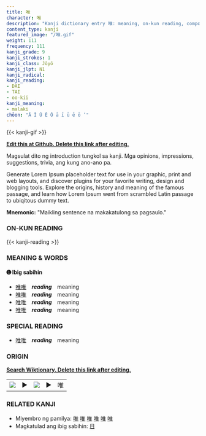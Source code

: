 ```yaml
---
title: 唯
character: 唯
description: "Kanji dictionary entry 唯: meaning, on-kun reading, compounds, origin, related kanji"
content_type: kanji
featured_image: "/唯.gif"
weight: 111
frequency: 111
kanji_grade: 9
kanji_strokes: 1
kanji_class: Jōyō
kanji_jlpt: N1
kanji_radical: 
kanji_reading: 
- DAI
- TAI
- oo-kii
kanji_meaning:
- malaki
chōon: "Ā Ī Ū Ē Ō ā ī ū ē ō ’"
---
```

[//]: # (Don't edit the line below. Kanji animated GIF code is automatically generated.)
{{< kanji-gif >}}

[//]: # (Edit below this line.)

**[Edit this at Github. Delete this link after editing.](https://github.com/tim0g/tim/tree/main/content/kanji/唯/index.md)**

Magsulat dito ng introduction tungkol sa kanji. Mga opinions, impressions, suggestions, trivia, ang kung ano-ano pa.

Generate Lorem Ipsum placeholder text for use in your graphic, print and web layouts, and discover plugins for your favorite writing, design and blogging tools. Explore the origins, history and meaning of the famous passage, and learn how Lorem Ipsum went from scrambled Latin passage to ubiqitous dummy text.
 
**Mnemonic:** "Maikling sentence na makakatulong sa pagsaulo."

### ON-KUN READING

[//]: # (Don't edit the line below. ON-KUN READING code is automatically generated.)
{{< kanji-reading >}}

### MEANING & WORDS

#### ➊ **Ibig sabihin**
  - [唯](../唯)[唯](../唯)　***reading***　meaning
  - [唯](../唯)[唯](../唯)　***reading***　meaning
  - [唯](../唯)[唯](../唯)　***reading***　meaning
  - [唯](../唯)[唯](../唯)　***reading***　meaning

### SPECIAL READING
  - [唯](../唯)[唯](../唯)　***reading***　meaning

### ORIGIN

**[Search Wiktionary. Delete this link after editing.](https://wiktionary.org/wiki/唯)**
<table class="kanji-table"><tr><td>
<img src="60px-唯-bronze.svg.png">
</td><td>▶</td><td>
<img src="60px-唯-oracle.svg.png">
</td><td>▶</td>
<td class="kanji-origin">唯</td>
</tr></table>

### RELATED KANJI
- Miyembro ng pamilya: [唯](../唯) [唯](../唯) [唯](../唯) [唯](../唯) [唯](../唯) [唯](../唯)
- Magkatulad ang ibig sabihin: [日](../日)
